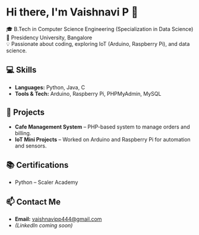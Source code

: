 # Hi there, I'm Vaishnavi P 👋

🎓 B.Tech in Computer Science Engineering (Specialization in Data Science)  
📍 Presidency University, Bangalore  
💡 Passionate about coding, exploring IoT (Arduino, Raspberry Pi), and data science.

## 💻 Skills
- **Languages:** Python, Java, C
- **Tools & Tech:** Arduino, Raspberry Pi, PHPMyAdmin, MySQL

## 📂 Projects
- **Cafe Management System** – PHP-based system to manage orders and billing.
- **IoT Mini Projects** – Worked on Arduino and Raspberry Pi for automation and sensors.

## 📚 Certifications
- Python – Scaler Academy

## 📫 Contact Me
- **Email:** vaishnavipp444@gmail.com  
- *(LinkedIn coming soon)*
